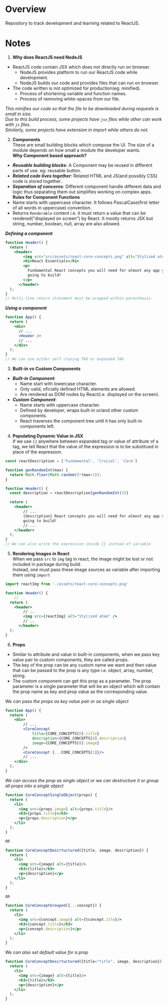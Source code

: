 # Overview  
Repository to track development and learning related to ReactJS.  
# Notes  

1. **Why does ReactJS need NodeJS**  
- ReactJS code contain JSX which does not directly run on browser.  
    - NodeJS provides platform to run our ReactJS code while development.  
    - NodeJS builds our code and provides files that can run on browser.  
- The code written is not optimized for production(eg: minified).  
    - Process of shortening variable and function names.  
    - Process of removing white-spaces from our file.  

*This minifies our code so that the file to be downloaded during requests is small in size.  
Due to this build process, some projects have `jsx` files while other can work with `js` files.  
Similarly, some projects have extension in import while others do not.*  

2. **Components**  
These are small building blocks which compose the UI. The size of a module depends on how small a module the developer wants.  
**Why Component based approach?**  
- ***Reusable building blocks***: A Component may be reused in different parts of use. eg: reusable button.  
- ***Related code lives together***: Related HTML and JS(and possibly CSS) code is stored together.  
- ***Separation of concerns***: Different component handle different data and logic thus separating them out simplifies working on complex apps.  
**Rules for Component Functions**
- Name starts with uppercase character. It follows PascalCase(first letter of all words in uppercase) convention.  
- Returns `Renderable` content i.e. it must return a value that can be rendered("displayed on screen") by React. It mostly returns JSX but string, number, boolean, null, array are also allowed.  

***Defining a component***
```jsx
function Header() {
  return (
    <header>
        <img src="src/assets/react-core-concepts.png" alt="Stylized atom" />
        <h1>React Essentials</h1>
        <p>
          Fundamental React concepts you will need for almost any app you are
          going to build!
        </p>
      </header>
  );
}
// Multi-line return statement must be wrapped within parenthesis.
```  

***Using a component***
```jsx
function App() {
  return (
    <div>
      // ...
      <Header />
      // ...
    </div>
  );
}
// We can use either self closing TAG or expanded TAG
```  

3. **Built-in vs Custom Components**  
- ***Built-in Component***:  
    - Name start with lowercase character.  
    - Only valid, oficially defined HTML elements are allowed.  
    - Are rendered as DOM nodes by React(i.e. displayed on the screen).  
- ***Custom Component***:
    - Name starts with uppercase character.  
    - Defined by developer, wraps built-in or/and other custom components.  
    - React traverses the component tree until it has only built-in components left.  

4. **Populating Dynamic Value in JSX**  
If we use `{}` anywhere between expanded tag or value of attribute of a tag, we tell React that the value of the expression is to be substitued in place of the expression. 
```jsx
const reactDescription = ['Fundamental', 'Crucial', 'Core']

function genRandomInt(max) {
  return Math.floor(Math.random()*(max+1));
}

function Header() {
  const description = reactDescription[genRandomInt(2)]

  return (
    <header>
        // ...
        {description} React concepts you will need for almost any app you are
        going to build!
        // ...
    </header>
  );
}
// We can also write the expression inside {} instead of variable
```  

5. **Rendering Images in React**  
When we pass `src` to `img` tag in react, the image might be lost or not included in package during build.  
Instead, one must pass these image sources as variable after importing them using `import`
```jsx
import reactImg from './assets/react-core-concepts.png'

function Header() {
    // ..
  return (
    <header>
        // ..
        <img src={reactImg} alt="Stylized atom" />
        // ..
      </header>
  );
}
```

6. **Props**  
- Similar to attribute and value in built-in components, when we pass key value pair to custom components, they are called props.  
- The key of the prop can be any custom name we want and then value that can be passed to the prop is any type i.e. object, array, number, string.  
- The custom component can get this prop as a parameter. The prop parameter is a single parameter that will be an object which will contain the prop name as key and prop value as the corresponding value.  

*We can pass the props as key value pair or as single object*
```jsx
function App() {
  return (
    <div>
        // ...
        <CoreConcept 
            title={CORE_CONCEPTS[0].title} 
            description={CORE_CONCEPTS[0].description} 
            image={CORE_CONCEPTS[0].image}
        />
        <CoreConcept {...CORE_CONCEPTS[1]}/>
        // ...
    </div>
  );
}
```

*We can access the prop as single object or we can destructure it or group all props into a single object*
```jsx
function CoreConceptSingleObject(props) {
  return (
    <li>
      <img src={props.image} alt={props.title}/>
      <h3>{props.title}</h3>
      <p>{props.description}</p>
    </li>
  );
}

OR

function CoreConceptDescrtuctured({title, image, description}) {
  return (
    <li>
      <img src={image} alt={title}/>
      <h3>{title}</h3>
      <p>{description}</p>
    </li>
  );
}

OR

function CoreConceptGrouped({...concept}) {
  return (
    <li>
      <img src={concept.image} alt={tconcept.itle}/>
      <h3>{concept.title}</h3>
      <p>{concept.description}</p>
    </li>
  );
}
```
*We can also set default value for a prop*
```jsx
function CoreConceptDescrtuctured({title="title", image, description}) {
  return (
    <li>
      <img src={image} alt={title}/>
      <h3>{title}</h3>
      <p>{description}</p>
    </li>
  );
}
```